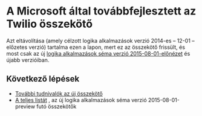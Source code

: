 <properties
   pageTitle="A Twilio Connector használatakor az összefüggés-alkalmazások |} Microsoft Azure alkalmazás szolgáltatás"
   description="Hogyan hozhat létre, és állítsa be az összekötő Twilio vagy API alkalmazást, és vele az Azure alkalmazás szolgáltatás összefüggés-alkalmazásban"
   services="logic-apps"
   documentationCenter=".net,nodejs,java"
   authors="msftman"
   manager="erikre"
   editor=""/>

<tags
   ms.service="logic-apps"
   ms.devlang="multiple"
   ms.topic="article"
   ms.tgt_pltfrm="na"
   ms.workload="integration"
   ms.date="04/19/2016"
   ms.author="deonhe"/>


# <a name="weve-improved-the-twilio-connector"></a>A Microsoft által továbbfejlesztett az Twilio összekötő 

Azt eltávolítása (amely célzott logika alkalmazások verzió 2014-es – 12-01 – előzetes verzió) tartalma ezen a lapon, mert ez az összekötő frissült, és most csak az új [logika alkalmazások séma verzió 2015-08-01-előnézet](./app-service-logic-schema-2015-08-01.md) és újabb verzióiban. 


## <a name="next-steps"></a>Következő lépések    

- [További tudnivalók az új összekötő](../connectors/connectors-create-api-twilio.md)
- [A teljes listát](../connectors/apis-list.md) , az új logika alkalmazások séma verzió 2015-08-01-preview futó összekötők  